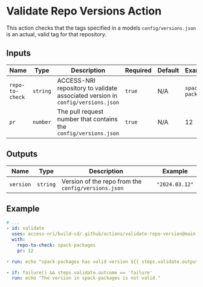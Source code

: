 # Validate Repo Versions Action

This action checks that the tags specified in a models `config/versions.json` is an actual, valid tag for that repository.

## Inputs

| Name | Type | Description | Required | Default | Example |
| ---- | ---- | ----------- | -------- | ------- | ------- |
| `repo-to-check` | `string` | ACCESS-NRI repository to validate associated version in `config/versions.json` | `true` | N/A | `spack-packages` |
| `pr` | `number` | The pull request number that contains the `config/versions.json` | `true` | N/A | 12 |

## Outputs

| Name | Type | Description | Example |
| ---- | ---- | ----------- | ------- |
| `version` | `string` | Version of the repo from the `config/versions.json` | `"2024.03.12"` |

## Example

```yaml
# ...
- id: validate
  uses: access-nri/build-cd/.github/actions/validate-repo-version@main
  with:
    repo-to-check: spack-packages
    pr: 12

- run: echo "spack-packages has valid version ${{ steps.validate.outputs.version }} in PR#12's `config/versions.json`"

- if: failure() && steps.validate.outcome == 'failure'
  run: echo "The version in spack-packages is not valid."
```
